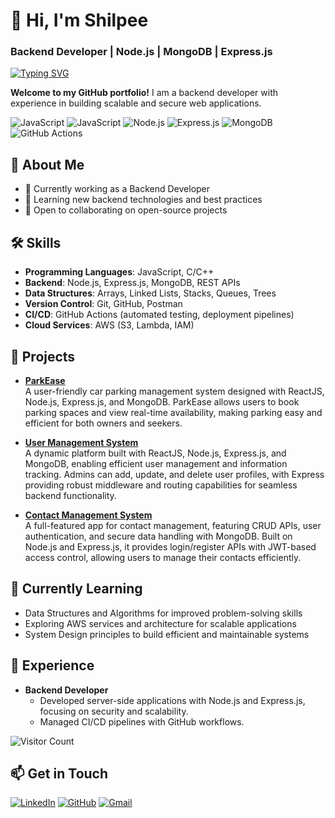 # 👋 Hi, I'm Shilpee
### Backend Developer | Node.js | MongoDB | Express.js

[![Typing SVG](https://readme-typing-svg.herokuapp.com/?lines=Hi,+I'm+Shilpee;Backend+Developer+|+Node.js+|+Express+|+MongoDB)](https://git.io/typing-svg)

**Welcome to my GitHub portfolio!** I am a backend developer with experience in building scalable and secure web applications.

![JavaScript](https://img.shields.io/badge/-JavaScript-F7DF1E?style=for-the-badge&logo=javascript&logoColor=black)
![JavaScript](https://camo.githubusercontent.com/34f7bd4580cb139d4ded5c1014a0909ffb4f088bde0290558083ba261023416b/68747470733a2f2f696d672e736869656c64732e696f2f62616467652f2d4a6176615363726970742d3035313232413f7374796c653d666c6174266c6f676f3d6a617661736372697074)
![Node.js](https://img.shields.io/badge/-Node.js-339933?style=for-the-badge&logo=node-dot-js&logoColor=white)
![Express.js](https://img.shields.io/badge/-Express.js-000000?style=for-the-badge&logo=express&logoColor=white)
![MongoDB](https://img.shields.io/badge/-MongoDB-47A248?style=for-the-badge&logo=mongodb&logoColor=white)
![GitHub Actions](https://img.shields.io/badge/-GitHub%20Actions-2088FF?style=for-the-badge&logo=github-actions&logoColor=white)

## 🚀 About Me
- 💼 Currently working as a Backend Developer
- 🌱 Learning new backend technologies and best practices
- 🤝 Open to collaborating on open-source projects

## 🛠 Skills
- **Programming Languages**: JavaScript, C/C++
- **Backend**: Node.js, Express.js, MongoDB, REST APIs
- **Data Structures**: Arrays, Linked Lists, Stacks, Queues, Trees
- **Version Control**: Git, GitHub, Postman
- **CI/CD**: GitHub Actions (automated testing, deployment pipelines)
- **Cloud Services**: AWS (S3, Lambda, IAM)

## 📂 Projects

- [**ParkEase**](https://park-ease.netlify.app/)  
  A user-friendly car parking management system designed with ReactJS, Node.js, Express.js, and MongoDB. ParkEase allows users to book parking spaces and view real-time availability, making parking easy and efficient for both owners and seekers.

- [**User Management System**](https://node-sjl1.onrender.com)  
  A dynamic platform built with ReactJS, Node.js, Express.js, and MongoDB, enabling efficient user management and information tracking. Admins can add, update, and delete user profiles, with Express providing robust middleware and routing capabilities for seamless backend functionality.

- [**Contact Management System**](https://shilpeedalal.github.io/mycontacts-backend/)  
  A full-featured app for contact management, featuring CRUD APIs, user authentication, and secure data handling with MongoDB. Built on Node.js and Express.js, it provides login/register APIs with JWT-based access control, allowing users to manage their contacts efficiently.

## 🌱 Currently Learning
- Data Structures and Algorithms for improved problem-solving skills
- Exploring AWS services and architecture for scalable applications
- System Design principles to build efficient and maintainable systems

## 💼 Experience
- **Backend Developer**  
  - Developed server-side applications with Node.js and Express.js, focusing on security and scalability.
  - Managed CI/CD pipelines with GitHub workflows.

![Visitor Count](https://komarev.com/ghpvc/?username=shilpeedalal&color=blueviolet)

## 📫 Get in Touch
[![LinkedIn](https://img.shields.io/badge/-LinkedIn-0A66C2?style=for-the-badge&logo=linkedin&logoColor=white)](https://www.linkedin.com/in/shilpee-dalal-466761224/)
[![GitHub](https://img.shields.io/badge/-GitHub-181717?style=for-the-badge&logo=github&logoColor=white)](https://github.com/shilpeedalal)
[![Gmail](https://img.shields.io/badge/-Gmail-D14836?style=for-the-badge&logo=gmail&logoColor=white)](mailto:shilpeedalal937@gmail.com)











